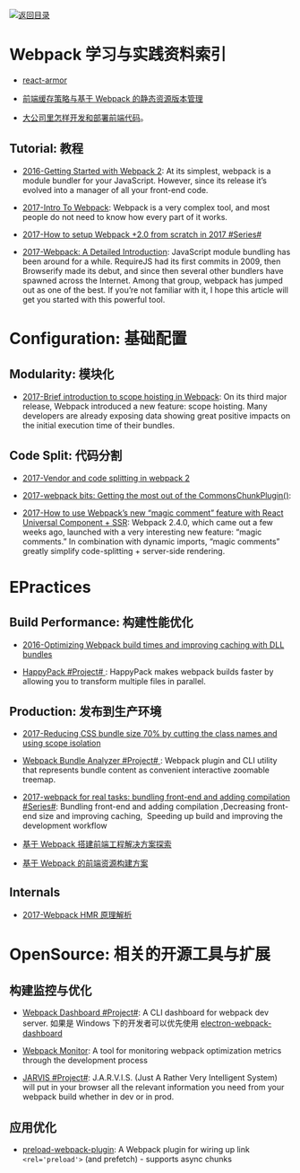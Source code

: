 [![返回目录](https://parg.co/UGo)](https://parg.co/b4z)

# Webpack 学习与实践资料索引

* [react-armor](https://github.com/elierotenberg/react-armor)

* [前端缓存策略与基于 Webpack 的静态资源版本管理](https://zhuanlan.zhihu.com/p/24954527)

* [大公司里怎样开发和部署前端代码](https://github.com/fouber/blog/issues/6)。

## Tutorial: 教程

* [2016-Getting Started with Webpack 2](https://blog.madewithenvy.com/getting-started-with-webpack-2-ed2b86c68783#.3ksiast1f): At its simplest, webpack is a module bundler for your JavaScript. However, since its release it’s evolved into a manager of all your front-end code.

* [2017-Intro To Webpack](https://medium.com/@kimberleycook/intro-to-webpack-1d035a47028d?source=linkShare-fe48c4221a4c-1482154145): Webpack is a very complex tool, and most people do not need to know how every part of it works.

* [2017-How to setup Webpack +2.0 from scratch in 2017 #Series#](https://medium.com/@wesharehoodies/simple-beginner-guide-for-webpack-2-0-from-scratch-part-v-495dba627718)

* [2017-Webpack: A Detailed Introduction](https://www.smashingmagazine.com/2017/02/a-detailed-introduction-to-webpack/): JavaScript module bundling has been around for a while. RequireJS had its first commits in 2009, then Browserify made its debut, and since then several other bundlers have spawned across the Internet. Among that group, webpack has jumped out as one of the best. If you’re not familiar with it, I hope this article will get you started with this powerful tool.

# Configuration: 基础配置

## Modularity: 模块化

* [2017-Brief introduction to scope hoisting in Webpack](https://parg.co/beE): On its third major release, Webpack introduced a new feature: scope hoisting. Many developers are already exposing data showing great positive impacts on the initial execution time of their bundles.

## Code Split: 代码分割

* [2017-Vendor and code splitting in webpack 2](https://medium.com/@adamrackis/vendor-and-code-splitting-in-webpack-2-6376358f1923#.4ma6usgf0)

* [2017-webpack bits: Getting the most out of the CommonsChunkPlugin()](https://parg.co/bQb):

* [2017-How to use Webpack’s new “magic comment” feature with React Universal Component + SSR](https://parg.co/b9A): Webpack 2.4.0, which came out a few weeks ago, launched with a very interesting new feature: “magic comments.” In combination with dynamic imports, “magic comments” greatly simplify code-splitting + server-side rendering.

# EPractices

## Build Performance: 构建性能优化

* [2016-Optimizing Webpack build times and improving caching with DLL bundles](https://robertknight.github.io/posts/webpack-dll-plugins/)

* [HappyPack #Project# ](https://github.com/amireh/happypack): HappyPack makes webpack builds faster by allowing you to transform multiple files in parallel.

## Production: 发布到生产环境

* [2017-Reducing CSS bundle size 70% by cutting the class names and using scope isolation](https://parg.co/b19)

* [Webpack Bundle Analyzer #Project# ](https://github.com/th0r/webpack-bundle-analyzer): Webpack plugin and CLI utility that represents bundle content as convenient interactive zoomable treemap.

* [2017-webpack for real tasks: bundling front-end and adding compilation #Series#](https://iamakulov.com/notes/all/webpack-for-real-tasks-part-1/): Bundling front-end and adding compilation ,Decreasing front-end size and improving caching,  Speeding up build and improving the development workflow

* [基于 Webpack 搭建前端工程解决方案探索](http://www.infoq.com/cn/articles/frontend-engineering-webpack)

* [基于 Webpack 的前端资源构建方案](http://lifei.github.io/2015/12/20/webpack/#___8)

## Internals

* [2017-Webpack HMR 原理解析](https://zhuanlan.zhihu.com/p/30669007/)

# OpenSource: 相关的开源工具与扩展

## 构建监控与优化

* [Webpack Dashboard #Project#](https://github.com/FormidableLabs/webpack-dashboard): A CLI dashboard for webpack dev server. 如果是 Windows 下的开发者可以优先使用 [electron-webpack-dashboard](https://github.com/FormidableLabs/electron-webpack-dashboard)

* [Webpack Monitor](https://github.com/webpackmonitor/webpackmonitor): A tool for monitoring webpack optimization metrics through the development process

- [JARVIS #Project#](https://github.com/zouhir/jarvis): J.A.R.V.I.S. (Just A Rather Very Intelligent System) will put in your browser all the relevant information you need from your webpack build whether in dev or in prod.

## 应用优化

* [preload-webpack-plugin](https://github.com/googlechrome/preload-webpack-plugin): A Webpack plugin for wiring up link `<rel='preload'>` (and prefetch) - supports async chunks
